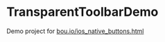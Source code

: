 TransparentToolbarDemo
======================

Demo project for [bou.io/ios_native_buttons.html](http://bou.io/ios_native_buttons.html)
